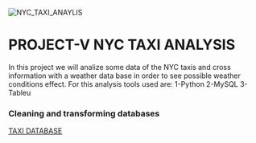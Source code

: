 ![NYC_TAXI_ANAYLIS](images/nyc_taxi.jepg)

# PROJECT-V NYC TAXI ANALYSIS

In this project we will analize some data of the NYC taxis and cross information with a weather data base in order to see possible weather conditions effect.
For this analysis tools used are:
    1-Python
    2-MySQL
    3-Tableu
    
### Cleaning and transforming databases

<u>TAXI DATABASE </u>

